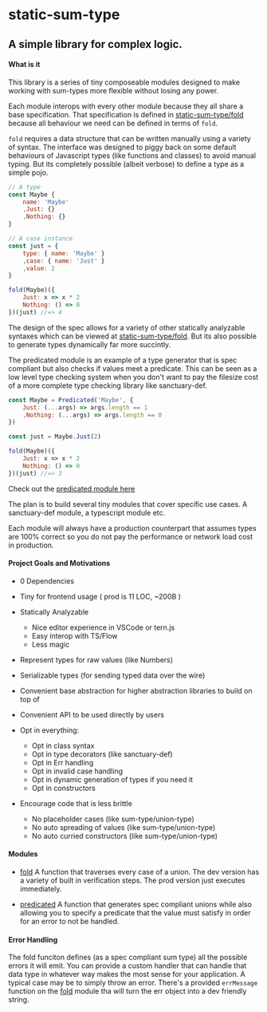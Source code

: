 static-sum-type
===============

A simple library for complex logic.
-----------------------------------


#### What is it

This library is a series of tiny composeable modules designed to make working with sum-types more flexible without losing any power.

Each module interops with every other module because they all share a base specification.  That specification is defined in [static-sum-type/fold](./fold) because all behaviour we need can be defined in terms of `fold`.

`fold` requires a data structure that can be written manually using a variety of syntax.  The interface was designed to piggy back on some default behaviours of Javascript types (like functions and classes) to avoid manual typing.  But its completely possible (albeit verbose) to define a type as a simple pojo.

```js
// A type
const Maybe {
    name: 'Maybe'
    ,Just: {}
    ,Nothing: {}
}

// A case instance
const just = {
    type: { name: 'Maybe' }
    ,case: { name: 'Just' }
    ,value: 2
}

fold(Maybe)({
    Just: x => x * 2
    Nothing: () => 0
})(just) //=> 4
```

The design of the spec allows for a variety of other statically analyzable syntaxes which can be viewed at [static-sum-type/fold](./fold).  But its also possible to generate types dynamically far more succintly.

The predicated module is an example of a type generator that is spec compliant but also checks if values meet a predicate.  This can be seen as a low level type checking system when you don't want to pay the filesize cost of a more complete type checking library like sanctuary-def.

```js
const Maybe = Predicated('Maybe', {
    Just: (...args) => args.length == 1
    ,Nothing: (...args) => args.length == 0
})

const just = Maybe.Just(2)

fold(Maybe)({
    Just: x => x * 2
    Nothing: () => 0
})(just) //=> 3
```

Check out the [predicated module here](./predicated)

The plan is to build several tiny modules that cover specific use cases.  A sanctuary-def module, a typescript module etc.

Each module will always have a production counterpart that assumes types are 100% correct so you do not pay the performance or network load cost in production.

#### Project Goals and Motivations

- 0 Dependencies 
- Tiny for frontend usage ( prod is 11 LOC, ~200B )
- Statically Analyzable
    - Nice editor experience in VSCode or tern.js
    - Easy interop with TS/Flow
    - Less magic

- Represent types for raw values (like Numbers)
- Serializable types (for sending typed data over the wire)
- Convenient base abstraction for higher abstraction libraries to build on top of
- Convenient API to be used directly by users
- Opt in everything:

    - Opt in class syntax
    - Opt in type decorators (like sanctuary-def)
    - Opt in Err handling
    - Opt in invalid case handling
    - Opt in dynamic generation of types if you need it
    - Opt in constructors

- Encourage code that is less brittle

    - No placeholder cases (like sum-type/union-type)
    - No auto spreading of values (like sum-type/union-type)
    - No auto curried constructors (like sum-type/union-type)

#### Modules

- [fold](./fold) A function that traverses every case of a union.  The dev version has a variety of built in verification steps.  The prod version just executes immediately.

- [predicated](./predicated) A function that generates spec compliant unions while also allowing you to specify a predicate that the value must satisfy in order for an error to not be handled.

#### Error Handling

The fold funciton defines (as a spec compliant sum type) all the possible errors it will emit.  You can provide a custom handler that can handle that data type in whatever way makes the most sense for your application.  A typical case may be to simply throw an error.  There's a provided `errMessage` function on the [fold](./fold) module tha will turn the err object into a dev friendly string.
